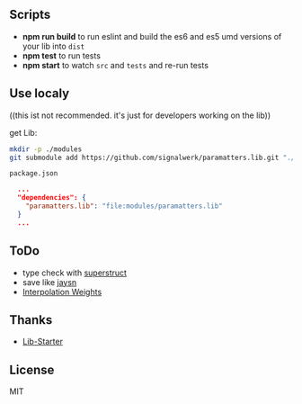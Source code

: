 ## Scripts
* **npm run build** to run eslint and build the es6 and es5 umd versions of your lib into `dist`
* **npm test** to run tests
* **npm start** to watch `src` and `tests` and re-run tests

## Use localy 
((this ist not recommended. it's just for developers working on the lib))

get Lib: 
```sh
mkdir -p ./modules
git submodule add https://github.com/signalwerk/paramatters.lib.git "./modules/paramatters.lib"
```


`package.json`

```json
  ...
  "dependencies": {
    "paramatters.lib": "file:modules/paramatters.lib"
  }
  ...
```


## ToDo
* type check with [superstruct](https://github.com/ianstormtaylor/superstruct)
* save like [jaysn](https://github.com/lowsprofile/jaysn)
* [Interpolation Weights](https://github.com/jpt/font-scripts/blob/master/Glyphs/Family%20Weights%20Calculator.py#L167-L177)

## Thanks
* [Lib-Starter](https://github.com/w8r/rollup-buble-mocha-boilerplate)

## License
MIT
